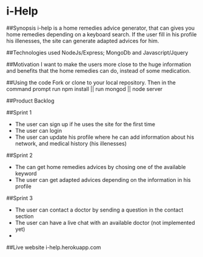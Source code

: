 # i-Help

##Synopsis
i-help is a home remedies advice generator, that can gives you home remedies depending on a keyboard search. If the user fill in his profile 
his illenesses, the site can generate adapted advices for him.

##Technologies used
NodeJs/Express; MongoDb and Javascript/Jquery

##Motivation
I want to make the users more close to the huge information and benefits that the home remedies can do, instead of some medication.

##Using the code
Fork or clone to your local repository. Then in the command prompt run npm install || run mongod || node server

##Product Backlog

  ##Sprint 1
   - The user can sign up if he uses the site for the first time
   - The user can login
   - The user can update his profile where he can add information about his network, and medical history (his illenesses)
  
  ##Sprint 2
   - The can get home remedies advices by chosing one of the available keyword
   - The user can get adapted advices depending on the information in his profile
  
  ##Sprint 3
   - The user can contact a doctor by sending a question in the contact section
   - The user can have a live chat with an available doctor (not implemented yet)
   -

##Live website 
 i-help.herokuapp.com
